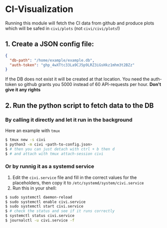# CI-Visualization

Running this module will fetch the CI data from github and produce plots which will be safed in `civi/plots` (not `civi/civi/plots`!)

## 1. Create a JSON config file:
```json
{
  "db-path": "/home/example/example.db",
  "auth-token": "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"
}
```
If the DB does not exist it will be created at that location.
You need the auth-token so github grants you 5000 instead of 60 API-requests
per hour. **Don't give it any rights**


## 2. Run the python script to fetch data to the DB
### By calling it directly and let it run in the background
Here an example with `tmux`
```bash
$ tmux new -s civi
$ python3 -m civi <path-to-config.json>
$ # then you can just detach with ctrl + b then d
$ # and attach with tmux attach-session civi
```

### Or by runnig it as a systemd service
1. Edit the `civi.service` file and fill in the correct values for the placeholders, then copy it to `/etc/systemd/system/civi.service`
2. Run this in your shell:
```bash
$ sudo systemctl daemon-reload
$ sudo systemctl enable civi.service
$ sudo systemctl start civi.service
$ # check the status and see if it runs correctly
$ systemctl status civi.service
$ journalctl -u civi.service -f
```



